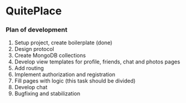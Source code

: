 # QuitePlace

### Plan of development

1. Setup project, create boilerplate (done)
2. Design protocol
3. Create MongoDB collections
4. Develop view templates for profile, friends, chat and photos pages
5. Add routing
6. Implement authorization and registration
7. Fill pages with logic (this task should be divided)
8. Develop chat
9. Bugfixing and stabilization
